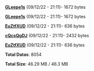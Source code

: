 [**GLeepe1s**](/data/GLeepe1s.txt) (09/12/22 - 21:11)- 1672 bytes

[**GLeepe1s**](/data/GLeepe1s.txt) (09/12/22 - 21:11)- 1672 bytes

[**EuZtfXUD**](/data/EuZtfXUD.txt) (09/12/22 - 21:11)- 636 bytes

[**cQcsQgDJ**](/data/cQcsQgDJ.txt) (09/12/22 - 21:11)- 2432 bytes

[**EuZtfXUD**](/data/EuZtfXUD.txt) (09/12/22 - 21:11)- 636 bytes

**Total Datas**: 8054

**Total Size**: 46.29 MB / 46.3 MB